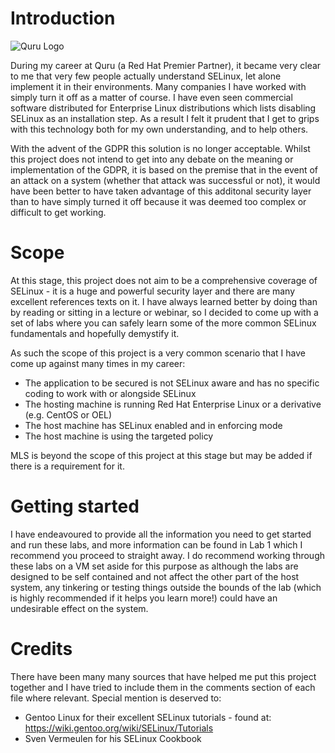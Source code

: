# Introduction

![Quru Logo](https://raw.githubusercontent.com/jamesfreeman959/selinux-hands-on-labs/master/quru374.png)

During my career at Quru (a Red Hat Premier Partner), it became very clear to me that very few people actually understand SELinux, let alone implement it in their environments. Many companies I have worked with simply turn it off as a matter of course. I have even seen commercial software distributed for Enterprise Linux distributions which lists disabling SELinux as an installation step. As a result I felt it prudent that I get to grips with this technology both for my own understanding, and to help others.

With the advent of the GDPR this solution is no longer acceptable. Whilst this project does not intend to get into any debate on the meaning or implementation of the GDPR, it is based on the premise that in the event of an attack on a system (whether that attack was successful or not), it would have been better to have taken advantage of this additonal security layer than to have simply turned it off because it was deemed too complex or difficult to get working.

# Scope

At this stage, this project does not aim to be a comprehensive coverage of SELinux - it is a huge and powerful security layer and there are many excellent references texts on it. I have always learned better by doing than by reading or sitting in a lecture or webinar, so I decided to come up with a set of labs where you can safely learn some of the more common SELinux fundamentals and hopefully demystify it.

As such the scope of this project is a very common scenario that I have come up against many times in my career:

* The application to be secured is not SELinux aware and has no specific coding to work with or alongside SELinux
* The hosting machine is running Red Hat Enterprise Linux or a derivative (e.g. CentOS or OEL)
* The host machine has SELinux enabled and in enforcing mode
* The host machine is using the targeted policy

MLS is beyond the scope of this project at this stage but may be added if there is a requirement for it.

# Getting started

I have endeavoured to provide all the information you need to get started and run these labs, and more information can be found in Lab 1 which I recommend you proceed to straight away. I do recommend working through these labs on a VM set aside for this purpose as although the labs are designed to be self contained and not affect the other part of the host system, any tinkering or testing things outside the bounds of the lab (which is highly recommended if it helps you learn more!) could have an undesirable effect on the system.

# Credits

There have been many many sources that have helped me put this project together and I have tried to include them in the comments section of each file where relevant. Special mention is deserved to:

* Gentoo Linux for their excellent SELinux tutorials - found at: https://wiki.gentoo.org/wiki/SELinux/Tutorials
* Sven Vermeulen for his SELinux Cookbook

